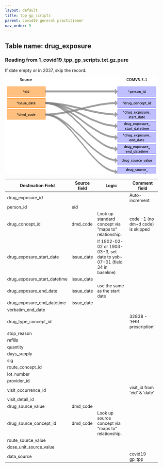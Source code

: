 ```yaml
---
layout: default
title: tpp gp_scripts
parent: covid19 general practitioner
nav_order: 5
---
```


## Table name: drug_exposure

### Reading from 1_covid19_tpp_gp_scripts.txt.gz.pure

If date empty or in 2037, skip the record.

![](md_files/image6.png)

| Destination Field | Source field | Logic | Comment field |
| --- | --- | --- | --- |
| drug_exposure_id |  |  | Auto-increment |
| person_id | eid |  |  |
| drug_concept_id | dmd_code | Look up standard concept via "maps to" relationship. | code -1 (no dm+d code) is skipped  |
| drug_exposure_start_date | issue_date | If 1902-02-02 or 1903-03-3, set date to yob-07-01 (field 34 in baseline) |  |
| drug_exposure_start_datetime | issue_date |  |  |
| drug_exposure_end_date | issue_date | use the same as the start date |  |
| drug_exposure_end_datetime | issue_date |  |  |
| verbatim_end_date |  |  |  |
| drug_type_concept_id |  |  | 32838 - ‘EHR prescription’ |
| stop_reason |  |  |  |
| refills |  |  |  |
| quantity |  |  |  |
| days_supply |  |  |  |
| sig |  |  |  |
| route_concept_id |  |  |  |
| lot_number |  |  |  |
| provider_id |  |  |  |
| visit_occurrence_id |  |  | visit_id from 'eid' & 'date' |
| visit_detail_id |  |  |  |
| drug_source_value | dmd_code |  |  |
| drug_source_concept_id | dmd_code | Look up source concept via "maps to" relationship. |  |
| route_source_value |  |  |  |
| dose_unit_source_value |  |  |  |
| data_source |  |  | covid19 gp_tpp |